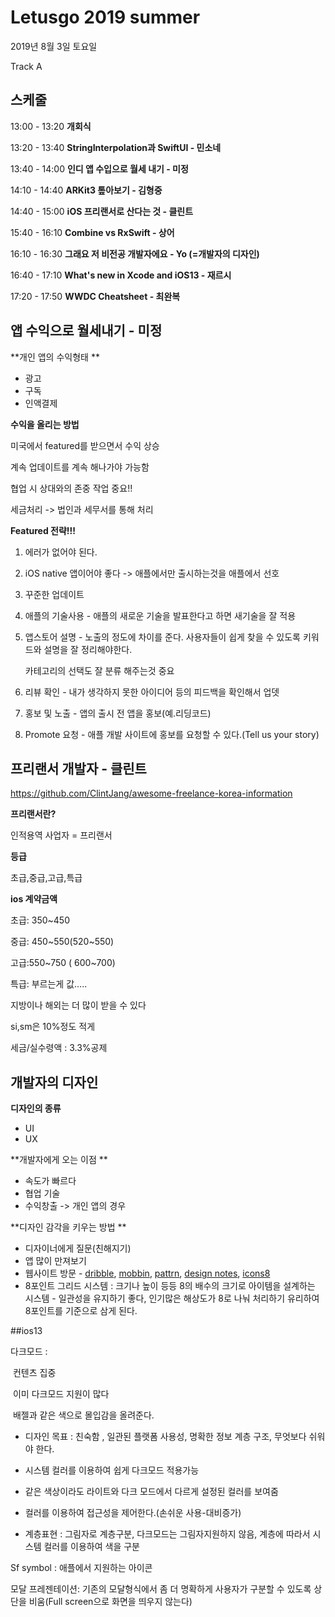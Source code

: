 # Letusgo 2019 summer

2019년 8월 3일 토요일

Track A

## 스케줄

13:00 - 13:20 **개회식**

13:20 - 13:40 **StringInterpolation과 SwiftUI - 민소네**

13:40 - 14:00 **인디 앱 수입으로 월세 내기 - 미정**

14:10 - 14:40 **ARKit3 톺아보기 - 김형중**

14:40 - 15:00 **iOS 프리랜서로 산다는 것 - 클린트**

15:40 - 16:10 **Combine vs RxSwift - 상어**

16:10 - 16:30 **그래요 저 비전공 개발자에요 - Yo (=개발자의 디자인)**

16:40 - 17:10 **What's new in Xcode and iOS13 - 재르시**

17:20 - 17:50 **WWDC Cheatsheet - 최완복**



## 앱 수익으로 월세내기 - 미정

**개인 앱의 수익형태 **

- 광고
- 구독
- 인액결제

**수익을 올리는 방법**

미국에서 featured를 받으면서 수익 상승

계속 업데이트를 계속 해나가야 가능함

협업 시 상대와의 존중 작업 중요!!

세금처리 -> 법인과 세무서를 통해 처리

**Featured 전략!!!**

1. 에러가 없어야 된다.

2. iOS native 앱이어야 좋다 -> 애플에서만 출시하는것을 애플에서 선호

3. 꾸준한 업데이트

4. 애플의 기술사용 - 애플의 새로운 기술을 발표한다고 하면 새기술을 잘 적용

5. 앱스토어 설명 - 노출의 정도에 차이를 준다. 사용자들이 쉽게 찾을 수 있도록 키워드와 설명을 잘 정리해야한다. 

   카테고리의 선택도 잘 분류 해주는것 중요

6. 리뷰 확인 - 내가 생각하지 못한 아이디어 등의 피드백을 확인해서 업뎃

7. 홍보 및 노출 - 앱의 출시 전 앱을 홍보(예.리딩코드)

8. Promote 요청 - 애플 개발 사이트에 홍보를 요청할 수 있다.(Tell us your story)



## 프리랜서 개발자 - 클린트

https://github.com/ClintJang/awesome-freelance-korea-information

**프리랜서란?**

인적용역 사업자 = 프리랜서

**등급**

초급,중급,고급,특급

**ios 계약금액**

초급: 350~450

중급: 450~550(520~550)

고급:550~750 ( 600~700)

특급: 부르는게 값…..



지방이나 해외는 더 많이 받을 수 있다

si,sm은 10%정도 적게



세금/실수령액 : 3.3%공제



## 개발자의 디자인

**디자인의 종류**

- UI
- UX

**개발자에게 오는 이점 **

- 속도가 빠르다 
- 협업 기술
- 수익창출 -> 개인 앱의 경우

**디자인 감각을 키우는 방법 **

- 디자이너에게 질문(친해지기)
- 앱 많이 만져보기
- 웹사이트 방문 - [dribble](https://dribbble.com/), [mobbin](https://mobbin.design/), [pattrn](https://www.pttrns.com/), [design notes](https://www.designnotes.co/), [icons8](https://icons8.com/)
- 8포인트 그리드 시스템 : 크기나 높이 등등 8의 배수의 크기로 아이템을 설계하는 시스템 - 일관성을 유지하기 좋다, 인기많은 해상도가 8로 나눠 처리하기 유리하여 8포인트를 기준으로 삼게 된다.



##ios13

다크모드 : 

​    컨텐츠 집중

​    이미 다크모드 지원이 많다

​    배젤과 같은 색으로 몰입감을 올려준다.

- 디자인 목표 : 친숙함 , 일관된 플랫폼 사용성, 명확한 정보 계층 구조, 무엇보다 쉬워야 한다.
- 시스템 컬러를 이용하여 쉽게 다크모드 적용가능
- 같은 색상이라도 라이트와 다크 모드에서 다르게 설정된 컬러를 보여줌
- 컬러를 이용하여 접근성을 제어한다.(손쉬운 사용-대비증가)

- 계층표현 : 그림자로 계층구분, 다크모드는 그림자지원하지 않음, 계층에 따라서 시스템 컬러를 이용하여 색을 구분

Sf symbol : 애플에서 지원하는 아이콘

모달 프레젠테이션: 기존의 모달형식에서 좀 더 명확하게 사용자가 구분할 수 있도록 상단을 비움(Full screen으로 화면을 띄우지 않는다)